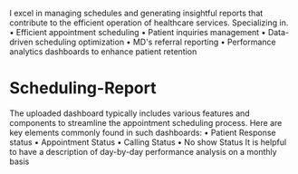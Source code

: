 
I excel in managing schedules and generating insightful reports that contribute to the efficient operation of healthcare services. Specializing in.
• Efficient appointment scheduling
• Patient inquiries management
• Data-driven scheduling optimization
• MD's referral reporting
• Performance analytics dashboards to enhance patient retention
# Scheduling-Report
The uploaded dashboard typically includes various features and components to streamline the appointment scheduling process. 
Here are key elements commonly found in such dashboards:
• Patient Response status
• Appointment Status
• Calling Status
• No show Status
It is helpful to have a description of day-by-day performance analysis on a monthly basis
